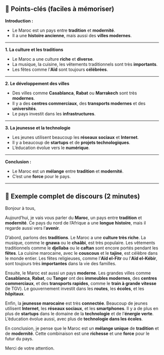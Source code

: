 ## 🔹 **Points-clés (faciles à mémoriser)**

**Introduction :**

- Le Maroc est un pays entre **tradition** et **modernité**.
- Il a une **histoire ancienne**, mais aussi des **villes modernes**.

---

**1. La culture et les traditions**

- Le Maroc a une culture **riche** et **diverse**.
- La musique, la cuisine, les vêtements traditionnels sont très **importants**.
- Les fêtes comme l’**Aïd** sont toujours **célébrées**.

---

**2. Le développement des villes**

- Des villes comme **Casablanca**, **Rabat** ou **Marrakech** sont très
  **modernes**.
- Il y a des **centres commerciaux**, des **transports modernes** et des
  **universités**.
- Le pays investit dans les **infrastructures**.

---

**3. La jeunesse et la technologie**

- Les jeunes utilisent beaucoup les **réseaux sociaux** et **Internet**.
- Il y a beaucoup de **startups** et de **projets technologiques**.
- L’éducation évolue vers le **numérique**.

---

**Conclusion :**

- Le Maroc est un **mélange** entre **tradition** et **modernité**.
- C’est une **force** pour le pays.

---

## 🔹 **Exemple complet de discours (2 minutes)**

Bonjour à tous,

Aujourd’hui, je vais vous parler du **Maroc**, un pays entre **tradition** et
**modernité**. Ce pays du nord de l’Afrique a une **longue histoire**, mais il
regarde aussi vers l’**avenir**.

D’abord, parlons des **traditions**. Le Maroc a une **culture très riche**. La
musique, comme le **gnawa** ou le **chaâbi**, est très populaire. Les vêtements
traditionnels comme le **djellaba** ou le **caftan** sont encore portés pendant
les **fêtes**. La cuisine marocaine, avec le **couscous** et le **tajine**, est
célèbre dans le monde entier. Les fêtes religieuses, comme l’**Aïd el-Fitr** ou
l’**Aïd el-Kébir**, sont toujours très **importantes** dans la vie des familles.

Ensuite, le Maroc est aussi un pays **moderne**. Les grandes villes comme
**Casablanca**, **Rabat**, ou **Tanger** ont des **immeubles modernes**, des
**centres commerciaux**, et des **transports rapides**, comme le **train à
grande vitesse** (le TGV). Le gouvernement investit dans les **routes**, les
**écoles**, et les **hôpitaux**.

Enfin, la **jeunesse marocaine** est très **connectée**. Beaucoup de jeunes
utilisent **Internet**, les **réseaux sociaux**, et les **smartphones**. Il y a
de plus en plus de **startups** dans le domaine de la **technologie** et de
l’**énergie verte**. L’éducation évolue aussi, avec plus de **technologie dans
les écoles**.

En conclusion, je pense que le Maroc est un **mélange unique** de **tradition**
et de **modernité**. Cette combinaison est une **richesse** et une **force**
pour le futur du pays.

Merci de votre attention.
